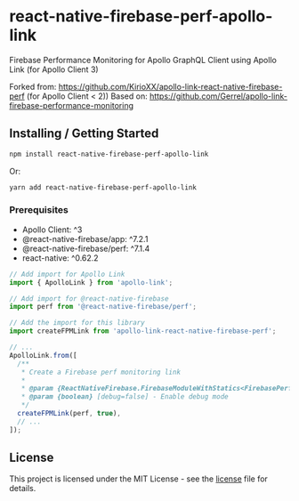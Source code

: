 # react-native-firebase-perf-apollo-link

Firebase Performance Monitoring for Apollo GraphQL Client using Apollo Link (for Apollo Client 3)

Forked from: https://github.com/KirioXX/apollo-link-react-native-firebase-perf (for Apollo Client < 2))
Based on: https://github.com/Gerrel/apollo-link-firebase-performance-monitoring

## Installing / Getting Started

```sh
npm install react-native-firebase-perf-apollo-link
```

Or:

```sh
yarn add react-native-firebase-perf-apollo-link
```

### Prerequisites

* Apollo Client: ^3
* @react-native-firebase/app: ^7.2.1
* @react-native-firebase/perf: ^7.1.4
* react-native: ^0.62.2

```ts
// Add import for Apollo Link
import { ApolloLink } from 'apollo-link';

// Add import for @react-native-firebase
import perf from '@react-native-firebase/perf';

// Add the import for this library
import createFPMLink from 'apollo-link-react-native-firebase-perf';

// ...
ApolloLink.from([
  /**
   * Create a Firebase perf monitoring link
   *
   * @param {ReactNativeFirebase.FirebaseModuleWithStatics<FirebasePerformanceTypes.Module, FirebasePerformanceTypes.Statics>} perf - React Native Firebase Performance module
   * @param {boolean} [debug=false] - Enable debug mode
   */
  createFPMLink(perf, true),
  // ...
]);
```

## License

This project is licensed under the MIT License - see the
[license](https://github.com/elmotan95/react-native-firebase-perf-apollo-link/blob/master/LICENSE) file for details.
